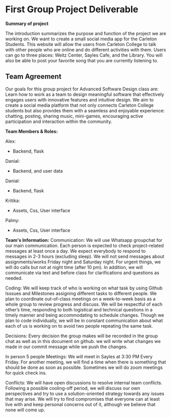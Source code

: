 # **First Group Project Deliverable**

**Summary of project**

The introduction summarizes the purpose and function of the project we are working on. We want to create a small social media app for the Carleton Students. This website will allow the users from Carleton College to talk with other people who are online and do different activities with them. Users can go to three places: Weitz Center, Sayles Cafe, and the Library. You will also be able to post your favorite song that you are currently listening to.

## **Team Agreement**

Our goals for this group project for Advanced Software Design class are: Learn how to work as a team to design meaningful software that effectively engages users with innovative features and intuitive design. We aim to create a social media platform that not only connects Carleton College students but also provides them with a seamless and enjoyable experience: chatting, posting, sharing music, mini-games, encouraging active participation and interaction within the community.

**Team Members & Roles:**

Alex:

- Backend, flask

Danial:

- Backend, and user data

Danial:

- Backend, flask

Kritika:

- Assets, Css, User interface

Palmy:

- Assets, Css, User interface

**Team's Information:**
Communication: We will use Whatsapp groupchat for our main communication. Each person is expected to check project-related messages at least once a day. We expect everybody to respond to messages in 2-3 hours (excluding sleep). We will not send messages about assignments/works Friday night and Saturday night. For urgent things, we will do calls but not at night time (after 10 pm). In addition, we will communicate via text and before class for clarifications and questions as needed.

Coding: We will keep track of who is working on what task by using Github Isssues and Milestones assigning different tasks to different people. We plan to coordinate out-of-class meetings on a week-to-week basis as a whole group to review progress and discuss. We will be respectful of each other’s time, responding to both logistical and technical questions in a timely manner and being accommodating to schedule changes. Though we plan to code individually, we will be in constant communication about what each of us is working on to avoid two people repeating the same task.

Decisions: Every decision the group makes will be recorded in the group chat as well as in this document on github. we will write what changes we made in our commit message while we push the changes.

In person 5 people Meetings: We will meet in Sayles at 3:30 PM Every Friday. For another meeting, we will find a time when there is something that should be done as soon as possible. Sometimes we will do zoom meetings for quick check ins.

Conflicts:
We will have open discussions to resolve internal team conflicts. Following a possible cooling-off period, we will discuss our own perspectives and try to use a solution-oriented strategy towards any issues that may arise. We will try to find compromises that everyone can at least live with and keep personal concerns out of it, although we believe that none will come up.
